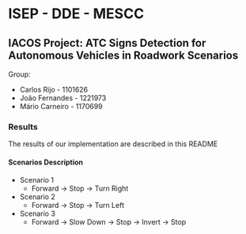 # ISEP - DDE - MESCC
## IACOS Project: ATC Signs Detection for Autonomous Vehicles in Roadwork Scenarios

Group:
- Carlos Rijo - 1101626
- João Fernandes - 1221973
- Mário Carneiro - 1170699

### Results
The results of our implementation are described in this README

#### Scenarios Description
- Scenario 1
  - Forward -> Stop -> Turn Right
- Scenario 2
  - Forward -> Stop -> Turn Left
- Scenario 3
  - Forward -> Slow Down -> Stop -> Invert -> Stop